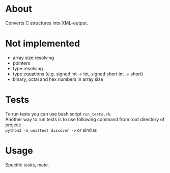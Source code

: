 # About
Converts C structures into XML-output.

# Not implemented
- array size resolving
- pointers
- type resolving
- type equations (e.g. signed int -> int, signed short int -> short)
- binary, octal and hex numbers in array size

# Tests
To run tests you can use bash script `run_tests.sh`.<br>
Another way to run tests is to use following command from root directory of project:<br>
`python3 -m unittest discover -v` or similar.

# Usage
Specific tasks, mate.

